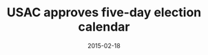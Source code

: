 ---
layout: post
title:  "USAC approves five-day election calendar"
date:   2015-02-18 
link: http://dailybruin.com/2015/02/18/usac-approves-five-day-election-calendar/
type: link
---